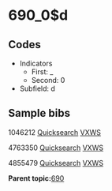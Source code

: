 # 690\_0$d

## Codes

-   Indicators
    -   First: \_
    -   Second: 0
-   Subfield: d

## Sample bibs

1046212 [Quicksearch](https://search.library.yale.edu/catalog/1046212) [VXWS](http://prodorbis.library.yale.edu:7014/vxws/GetHoldingsService?bibId=1046212)

4763350 [Quicksearch](https://search.library.yale.edu/catalog/4763350) [VXWS](http://prodorbis.library.yale.edu:7014/vxws/GetHoldingsService?bibId=4763350)

4855479 [Quicksearch](https://search.library.yale.edu/catalog/4855479) [VXWS](http://prodorbis.library.yale.edu:7014/vxws/GetHoldingsService?bibId=4855479)

**Parent topic:**[690](../../tags/690/690.md)

